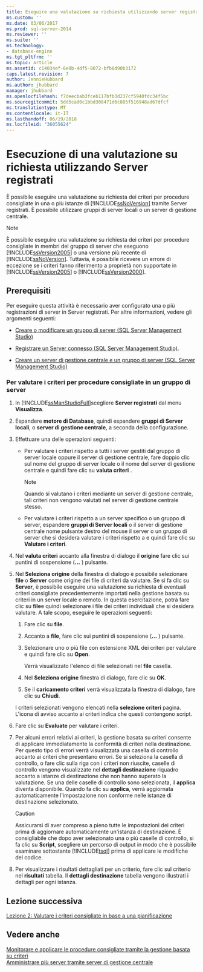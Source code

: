```yaml
---
title: Eseguire una valutazione su richiesta utilizzando server registrati | Documenti Microsoft
ms.custom: ''
ms.date: 03/06/2017
ms.prod: sql-server-2014
ms.reviewer: ''
ms.suite: ''
ms.technology:
- database-engine
ms.tgt_pltfrm: ''
ms.topic: article
ms.assetid: c14034ef-6e0b-4df5-8072-bfb8d90b3172
caps.latest.revision: 7
author: JennieHubbard
ms.author: jhubbard
manager: jhubbard
ms.openlocfilehash: f7deecbab3fceb117bfb3d237cf5940fdc34f5bc
ms.sourcegitcommit: 5dd5cad0c1bbd308471d6c885f516948ad67dfcf
ms.translationtype: MT
ms.contentlocale: it-IT
ms.lasthandoff: 06/19/2018
ms.locfileid: "36055624"
---
```

# <a name="perform-an-on-demand-evaluation-by-using-registered-servers"></a>Esecuzione di una valutazione su richiesta utilizzando Server registrati
  È possibile eseguire una valutazione su richiesta dei criteri per procedure consigliate in una o più istanze di [!INCLUDE[ssNoVersion](../includes/ssnoversion-md.md)] tramite Server registrati. È possibile utilizzare gruppi di server locali o un server di gestione centrale.  
  
> [!NOTE]  
>  È possibile eseguire una valutazione su richiesta dei criteri per procedure consigliate in membri del gruppo di server che eseguono [!INCLUDE[ssVersion2005](../includes/ssversion2005-md.md)] o una versione più recente di [!INCLUDE[ssNoVersion](../includes/ssnoversion-md.md)]. Tuttavia, è possibile ricevere un errore di eccezione se i criteri fanno riferimento a proprietà non supportate in [!INCLUDE[ssVersion2005](../includes/ssversion2005-md.md)] o [!INCLUDE[ssVersion2000](../includes/ssversion2000-md.md)].  
  
## <a name="prerequisites"></a>Prerequisiti  
 Per eseguire questa attività è necessario aver configurato una o più registrazioni di server in Server registrati. Per altre informazioni, vedere gli argomenti seguenti:  
  
-   [Creare o modificare un gruppo di server &#40;SQL Server Management Studio&#41;](../ssms/register-servers/create-or-edit-a-server-group-sql-server-management-studio.md)  
  
-   [Registrare un Server connesso &#40;SQL Server Management Studio&#41;](../ssms/register-servers/register-a-connected-server-sql-server-management-studio.md).  
  
-   [Creare un server di gestione centrale e un gruppo di server &#40;SQL Server Management Studio&#41;](../ssms/register-servers/create-a-central-management-server-and-server-group.md)  
  
### <a name="to-evaluate-best-practices-policies-against-a-server-group"></a>Per valutare i criteri per procedure consigliate in un gruppo di server  
  
1.  In [!INCLUDE[ssManStudioFull](../includes/ssmanstudiofull-md.md)]scegliere **Server registrati** dal menu **Visualizza**.  
  
2.  Espandere **motore di Database**, quindi espandere **gruppi di Server locali**, o **server di gestione centrale**, a seconda della configurazione.  
  
3.  Effettuare una delle operazioni seguenti:  
  
    -   Per valutare i criteri rispetto a tutti i server gestiti dal gruppo di server locale oppure il server di gestione centrale, fare doppio clic sul nome del gruppo di server locale o il nome del server di gestione centrale e quindi fare clic su **valuta criteri** .  
  
        > [!NOTE]  
        >  Quando si valutano i criteri mediante un server di gestione centrale, tali criteri non vengono valutati nel server di gestione centrale stesso.  
  
    -   Per valutare i criteri rispetto a un server specifico o un gruppo di server, espandere **gruppi di Server locali** o il server di gestione centrale nome pulsante destro del mouse il server o un gruppo di server che si desidera valutare i criteri rispetto a e quindi fare clic su **Valutare i criteri**.  
  
4.  Nel **valuta criteri** accanto alla finestra di dialogo il **origine** fare clic sui puntini di sospensione (**...** ) pulsante.  
  
5.  Nel **Seleziona origine** della finestra di dialogo è possibile selezionare **file** o **Server** come origine dei file di criteri da valutare. Se si fa clic su **Server**, è possibile eseguire una valutazione su richiesta di eventuali criteri consigliate precedentemente importati nella gestione basata su criteri in un server locale o remoto. In questa esercitazione, potrà fare clic su **file**e quindi selezionare i file dei criteri individuali che si desidera valutare. A tale scopo, eseguire le operazioni seguenti:  
  
    1.  Fare clic su **file**.  
  
    2.  Accanto a **file**, fare clic sui puntini di sospensione (**...** ) pulsante.  
  
    3.  Selezionare uno o più file con estensione XML dei criteri per valutare e quindi fare clic su **Open**.  
  
         Verrà visualizzato l'elenco di file selezionati nel **file** casella.  
  
    4.  Nel **Seleziona origine** finestra di dialogo, fare clic su **OK**.  
  
    5.  Se il **caricamento criteri** verrà visualizzata la finestra di dialogo, fare clic su **Chiudi**.  
  
     I criteri selezionati vengono elencati nella **selezione criteri** pagina. L'icona di avviso accanto ai criteri indica che questi contengono script.  
  
6.  Fare clic su **Evaluate** per valutare i criteri.  
  
7.  Per alcuni errori relativi ai criteri, la gestione basata su criteri consente di applicare immediatamente la conformità di criteri nella destinazione. Per questo tipo di errori verrà visualizzata una casella di controllo accanto ai criteri che presentano errori. Se si seleziona la casella di controllo, o fare clic sulla riga con i criteri non riuscite, caselle di controllo vengono visualizzate nel **dettagli destinazione** riquadro accanto a istanze di destinazione che non hanno superato la valutazione. Se una delle caselle di controllo sono selezionata, il **applica** diventa disponibile. Quando fa clic su **applica**, verrà aggiornata automaticamente l'impostazione non conforme nelle istanze di destinazione selezionato.  
  
    > [!CAUTION]  
    >  Assicurarsi di aver compreso a pieno tutte le impostazioni dei criteri prima di aggiornare automaticamente un'istanza di destinazione. È consigliabile che dopo aver selezionato una o più caselle di controllo, si fa clic su **Script**, scegliere un percorso di output in modo che è possibile esaminare sottostante [!INCLUDE[tsql](../includes/tsql-md.md)] prima di applicare le modifiche del codice.  
  
8.  Per visualizzare i risultati dettagliati per un criterio, fare clic sul criterio nel **risultati** tabella. Il **dettagli destinazione** tabella vengono illustrati i dettagli per ogni istanza.  
  
## <a name="next-lesson"></a>Lezione successiva  
 [Lezione 2: Valutare i criteri consigliate in base a una pianificazione](../../2014/tutorials/lesson-2-evaluate-best-practices-policies-on-a-scheduled-basis.md)  
  
## <a name="see-also"></a>Vedere anche  
 [Monitorare e applicare le procedure consigliate tramite la gestione basata su criteri](../relational-databases/policy-based-management/monitor-and-enforce-best-practices-by-using-policy-based-management.md)   
 [Amministrare più server tramite server di gestione centrale](../relational-databases/administer-multiple-servers-using-central-management-servers.md)  
  
  